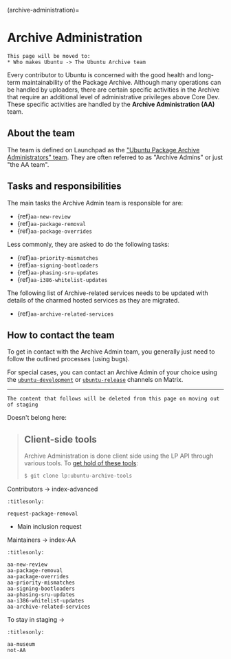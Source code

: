 (archive-administration)=
# Archive Administration

```{note}
This page will be moved to:
* Who makes Ubuntu -> The Ubuntu Archive team
```

Every contributor to Ubuntu is concerned with the good health and long-term
maintainability of the Package Archive. Although many operations can be handled
by uploaders, there are certain specific activities in the Archive that
require an additional level of administrative privileges above Core Dev. These
specific activities are handled by the **Archive Administration (AA)** team.

## About the team

The team is defined on Launchpad as the
["Ubuntu Package Archive Administrators" team](https://launchpad.net/~ubuntu-archive).
They are often referred to as "Archive Admins" or just "the AA team".

## Tasks and responsibilities

The main tasks the Archive Admin team is responsible for are:

* {ref}`aa-new-review`
* {ref}`aa-package-removal`
* {ref}`aa-package-overrides`

Less commonly, they are asked to do the following tasks:

* {ref}`aa-priority-mismatches`
* {ref}`aa-signing-bootloaders`
* {ref}`aa-phasing-sru-updates`
* {ref}`aa-i386-whitelist-updates`

The following list of Archive-related services needs to be updated with details
of the charmed hosted services as they are migrated.

- {ref}`aa-archive-related-services` 


## How to contact the team

To get in contact with the Archive Admin team, you generally just need to
follow the outlined processes (using bugs).

For special cases, you can contact an Archive Admin of your choice using the
[`ubuntu-development`](https://matrix.to/#/#devel:ubuntu.com) or
[`ubuntu-release`](https://matrix.to/#/#release:ubuntu.com) channels on Matrix.

-----

```{note}
The content that follows will be deleted from this page on moving out of staging
```

Doesn't belong here:

> ## Client-side tools
> Archive Administration is done client side using the LP API through various
> tools. To [get hold of these tools](https://code.launchpad.net/+branch/ubuntu-archive-tools):
> ```bash
> $ git clone lp:ubuntu-archive-tools
> ```


Contributors -> index-advanced
```{toctree}
:titlesonly:

request-package-removal
```

* Main inclusion request


Maintainers -> index-AA

```{toctree}
:titlesonly:

aa-new-review
aa-package-removal
aa-package-overrides
aa-priority-mismatches
aa-signing-bootloaders
aa-phasing-sru-updates
aa-i386-whitelist-updates
aa-archive-related-services
```

To stay in staging ->

```{toctree}
:titlesonly:

aa-museum
not-AA
```

